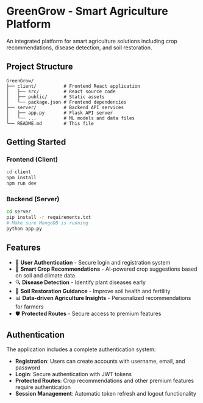 # GreenGrow - Smart Agriculture Platform

An integrated platform for smart agriculture solutions including crop recommendations, disease detection, and soil restoration.

## Project Structure

```
GreenGrow/
├── client/          # Frontend React application
│   ├── src/         # React source code
│   ├── public/      # Static assets
│   └── package.json # Frontend dependencies
├── server/          # Backend API services
│   ├── app.py       # Flask API server
│   └── ...          # ML models and data files
└── README.md        # This file
```

## Getting Started

### Frontend (Client)
```bash
cd client
npm install
npm run dev
```

### Backend (Server)
```bash
cd server
pip install -r requirements.txt
# Make sure MongoDB is running
python app.py
```

## Features

- 🔐 **User Authentication** - Secure login and registration system
- 🌱 **Smart Crop Recommendations** - AI-powered crop suggestions based on soil and climate data
- 🔍 **Disease Detection** - Identify plant diseases early
- 🌿 **Soil Restoration Guidance** - Improve soil health and fertility
- 📊 **Data-driven Agriculture Insights** - Personalized recommendations for farmers
- 🛡️ **Protected Routes** - Secure access to premium features

## Authentication

The application includes a complete authentication system:

- **Registration**: Users can create accounts with username, email, and password
- **Login**: Secure authentication with JWT tokens
- **Protected Routes**: Crop recommendations and other premium features require authentication
- **Session Management**: Automatic token refresh and logout functionality
